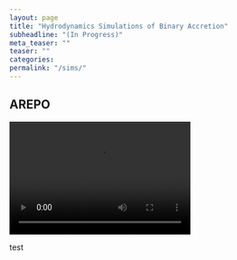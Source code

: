```yaml
---
layout: page
title: "Hydrodynamics Simulations of Binary Accretion"
subheadline: "(In Progress)"
meta_teaser: ""
teaser: ""
categories:
permalink: "/sims/"
---
```


## AREPO

<video src="/local_files/movie_e05.mp4" width="320" height="200" controls preload autoplay></video>

test



